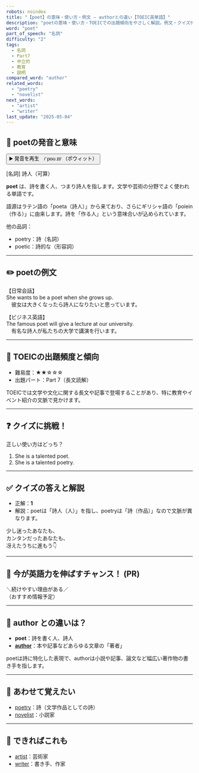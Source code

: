 ```yaml
---
robots: noindex
title: "【poet】の意味・使い方・例文 ― authorとの違い【TOEIC英単語】"
description: "poetの意味・使い方・TOEICでの出題傾向をやさしく解説。例文・クイズ付きでauthorとの違いもわかりやすく学べます。"
word: "poet"
part_of_speech: "名詞"
difficulty: "2"
tags:
  - 名詞
  - Part7
  - 中立的
  - 教育
  - 説明
compared_word: "author"
related_words:
  - "poetry"
  - "novelist"
next_words:
  - "artist"
  - "writer"
last_update: "2025-05-04"
---
```


## 🔰 poetの発音と意味

<button class="play-audio" onclick="playTTS('poet')">
  <span class="play-audio-main">
    ▶️ 発音を再生　/ˈpoʊ.ɪt/
  </span>
  <span class="play-audio-sub">
    （ポウィット）
  </span>
</button>

[名詞] 詩人（可算）

**poet** は、詩を書く人、つまり詩人を指します。文学や芸術の分野でよく使われる単語です。

語源はラテン語の「poeta（詩人）」から来ており、さらにギリシャ語の「poiein（作る）」に由来します。詩を「作る人」という意味合いが込められています。

他の品詞：  
- poetry：詩（名詞）
- poetic：詩的な（形容詞）

---

## ✏️ poetの例文

【日常会話】  
She wants to be a poet when she grows up.  
　彼女は大きくなったら詩人になりたいと思っています。

【ビジネス英語】  
The famous poet will give a lecture at our university.  
　有名な詩人が私たちの大学で講演を行います。

---

## 🎯 TOEICの出題頻度と傾向

- 難易度：★★☆☆☆
- 出題パート：Part 7（長文読解）

TOEICでは文学や文化に関する長文や記事で登場することがあり、特に教育やイベント紹介の文脈で見かけます。

---

## ❓ クイズに挑戦！

正しい使い方はどっち？

1. She is a talented poet.  
2. She is a talented poetry.

---

## ✅ クイズの答えと解説

- 正解：**1**
- 解説：poetは「詩人（人）」を指し、poetryは「詩（作品）」なので文脈が異なります。

少し迷ったあなたも、  
カンタンだったあなたも、  
冴えたうちに進もう👇️

---

## 🚀 今が英語力を伸ばすチャンス！ (PR)

<div class="info-center">
＼続けやすい理由がある／<br>  
（おすすめ情報予定）
</div>

---

## 🤔  author との違いは？

- **poet**：詩を書く人、詩人
- **[author](/word/author/)**：本や記事などあらゆる文章の「著者」

poetは詩に特化した表現で、authorは小説や記事、論文など幅広い著作物の書き手を指します。

---

## 🧩 あわせて覚えたい

- [poetry](/word/poetry/)：詩（文学作品としての詩）
- [novelist](/word/novelist/)：小説家

---

## 📖 できればこれも

- [artist](/word/artist/)：芸術家
- [writer](/word/writer/)：書き手、作家

<!-- cvid: aid48_bid49 -->
